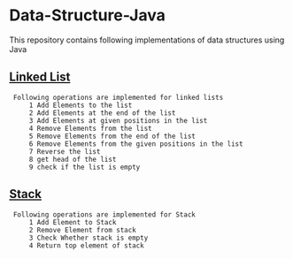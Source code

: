 # Data-Structure-Java

This repository contains following implementations of data structures using Java

## [Linked List](https://github.com/nitr-dimple/Data-Structure-Java/blob/main/DataStructureUsingJava/src/main/java/edu/dimple/datastructure/LinkedList/LinkedList_Element.java)

     Following operations are implemented for linked lists
         1 Add Elements to the list
         2 Add Elements at the end of the list
         3 Add Elements at given positions in the list
         4 Remove Elements from the list
         5 Remove Elements from the end of the list
         6 Remove Elements from the given positions in the list
         7 Reverse the list
         8 get head of the list
         9 check if the list is empty

## [Stack](https://github.com/nitr-dimple/Data-Structure-Java/blob/main/DataStructureUsingJava/src/main/java/edu/dimple/datastructure/Stack/Stack_LinkedList.java)
    
     Following operations are implemented for Stack
         1 Add Element to Stack
         2 Remove Element from stack
         3 Check Whether stack is empty
         4 Return top element of stack